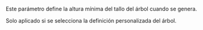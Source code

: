 Este parámetro define la altura mínima del tallo del árbol cuando se genera.

Solo aplicado si se selecciona la definición personalizada del árbol.